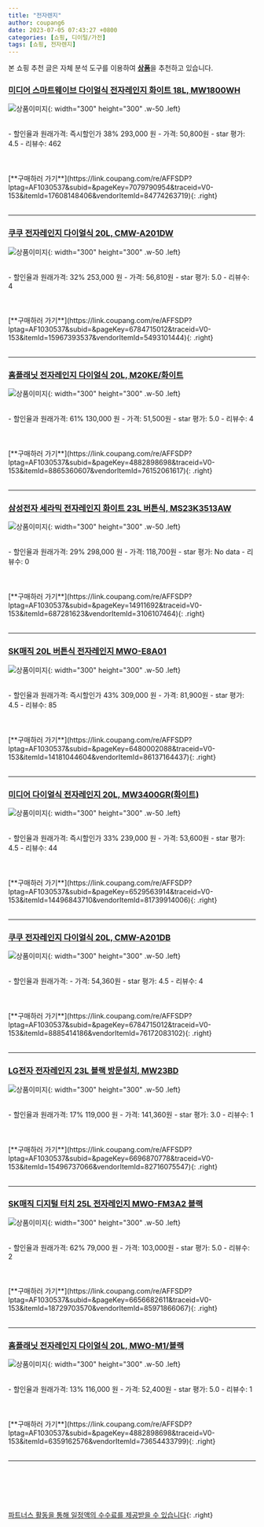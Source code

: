 ```yaml
---
title: "전자렌지"
author: coupang6
date: 2023-07-05 07:43:27 +0800
categories: [쇼핑, 디이털/가전]
tags: [쇼핑, 전자렌지]
---
```


본 쇼핑 추천 글은 자체 분석 도구를 이용하여 [**상품**](https://link.coupang.com/a/bao1ui)을 추천하고 있습니다.

### [미디어 스마트웨이브 다이얼식 전자레인지 화이트 18L, MW1800WH](https://link.coupang.com/re/AFFSDP?lptag=AF1030537&subid=&pageKey=7079790954&traceid=V0-153&itemId=17608148406&vendorItemId=84774263719)

![상품이미지](https://thumbnail6.coupangcdn.com/thumbnails/remote/230x230ex/image/retail/images/3056382962859176-e3bb99ad-dc55-4f15-92a6-7153c2a83af8.jpg){: width="300" height="300" .w-50 .left}


<br>
- 할인율과 원래가격: 즉시할인가 38%  293,000   원
- 가격: 50,800원
- star 평가: 4.5
- 리뷰수: 462
<br>
<br>
<br>
<br>
[**구매하러 가기**](https://link.coupang.com/re/AFFSDP?lptag=AF1030537&subid=&pageKey=7079790954&traceid=V0-153&itemId=17608148406&vendorItemId=84774263719){: .right}
<br>
<br>

---

### [쿠쿠 전자레인지 다이얼식 20L, CMW-A201DW](https://link.coupang.com/re/AFFSDP?lptag=AF1030537&subid=&pageKey=6784715012&traceid=V0-153&itemId=15967393537&vendorItemId=5493101444)

![상품이미지](https://thumbnail7.coupangcdn.com/thumbnails/remote/230x230ex/image/retail/images/2979389955436818-8a7ba46c-de9b-4d85-85e0-ae59a8d9fa7e.jpg){: width="300" height="300" .w-50 .left}


<br>
- 할인율과 원래가격: 32%  253,000   원
- 가격: 56,810원
- star 평가: 5.0
- 리뷰수: 4
<br>
<br>
<br>
<br>
[**구매하러 가기**](https://link.coupang.com/re/AFFSDP?lptag=AF1030537&subid=&pageKey=6784715012&traceid=V0-153&itemId=15967393537&vendorItemId=5493101444){: .right}
<br>
<br>

---

### [홈플래닛 전자레인지 다이얼식 20L, M20KE/화이트](https://link.coupang.com/re/AFFSDP?lptag=AF1030537&subid=&pageKey=4882898698&traceid=V0-153&itemId=8865360607&vendorItemId=76152061617)

![상품이미지](https://thumbnail9.coupangcdn.com/thumbnails/remote/230x230ex/image/retail/images/1857798140300966-23759c93-9b45-4b33-af00-1ff173b30df9.jpg){: width="300" height="300" .w-50 .left}


<br>
- 할인율과 원래가격: 61%  130,000   원
- 가격: 51,500원
- star 평가: 5.0
- 리뷰수: 4
<br>
<br>
<br>
<br>
[**구매하러 가기**](https://link.coupang.com/re/AFFSDP?lptag=AF1030537&subid=&pageKey=4882898698&traceid=V0-153&itemId=8865360607&vendorItemId=76152061617){: .right}
<br>
<br>

---

### [삼성전자 세라믹 전자레인지 화이트 23L 버튼식, MS23K3513AW](https://link.coupang.com/re/AFFSDP?lptag=AF1030537&subid=&pageKey=14911692&traceid=V0-153&itemId=687281623&vendorItemId=3106107464)

![상품이미지](https://thumbnail8.coupangcdn.com/thumbnails/remote/230x230ex/image/retail/images/8490060345683567-00168171-1c05-4260-8854-aa6afd7606dc.jpg){: width="300" height="300" .w-50 .left}


<br>
- 할인율과 원래가격: 29%  298,000   원
- 가격: 118,700원
- star 평가: No data
- 리뷰수: 0
<br>
<br>
<br>
<br>
[**구매하러 가기**](https://link.coupang.com/re/AFFSDP?lptag=AF1030537&subid=&pageKey=14911692&traceid=V0-153&itemId=687281623&vendorItemId=3106107464){: .right}
<br>
<br>

---

### [SK매직 20L 버튼식 전자레인지 MWO-E8A01](https://link.coupang.com/re/AFFSDP?lptag=AF1030537&subid=&pageKey=6480002088&traceid=V0-153&itemId=14181044604&vendorItemId=86137164437)

![상품이미지](https://thumbnail6.coupangcdn.com/thumbnails/remote/230x230ex/image/vendor_inventory/images/2018/11/21/15/2/527f9fb8-a856-4aa5-93a4-35cbb2fd0b32.png){: width="300" height="300" .w-50 .left}


<br>
- 할인율과 원래가격: 즉시할인가 43%  309,000   원
- 가격: 81,900원
- star 평가: 4.5
- 리뷰수: 85
<br>
<br>
<br>
<br>
[**구매하러 가기**](https://link.coupang.com/re/AFFSDP?lptag=AF1030537&subid=&pageKey=6480002088&traceid=V0-153&itemId=14181044604&vendorItemId=86137164437){: .right}
<br>
<br>

---

### [미디어 다이얼식 전자레인지 20L, MW3400GR(화이트)](https://link.coupang.com/re/AFFSDP?lptag=AF1030537&subid=&pageKey=6529563914&traceid=V0-153&itemId=14496843710&vendorItemId=81739914006)

![상품이미지](https://thumbnail6.coupangcdn.com/thumbnails/remote/230x230ex/image/retail/images/1793038595820993-318701f6-5051-401d-a9c0-dece57521992.jpg){: width="300" height="300" .w-50 .left}


<br>
- 할인율과 원래가격: 즉시할인가 33%  239,000   원
- 가격: 53,600원
- star 평가: 4.5
- 리뷰수: 44
<br>
<br>
<br>
<br>
[**구매하러 가기**](https://link.coupang.com/re/AFFSDP?lptag=AF1030537&subid=&pageKey=6529563914&traceid=V0-153&itemId=14496843710&vendorItemId=81739914006){: .right}
<br>
<br>

---

### [쿠쿠 전자레인지 다이얼식 20L, CMW-A201DB](https://link.coupang.com/re/AFFSDP?lptag=AF1030537&subid=&pageKey=6784715012&traceid=V0-153&itemId=8885414186&vendorItemId=76172083102)

![상품이미지](https://thumbnail8.coupangcdn.com/thumbnails/remote/230x230ex/image/retail/images/379461444020449-f8865d9d-10dd-4e96-b789-009908748f4d.jpg){: width="300" height="300" .w-50 .left}


<br>
- 할인율과 원래가격: 
- 가격: 54,360원
- star 평가: 4.5
- 리뷰수: 4
<br>
<br>
<br>
<br>
[**구매하러 가기**](https://link.coupang.com/re/AFFSDP?lptag=AF1030537&subid=&pageKey=6784715012&traceid=V0-153&itemId=8885414186&vendorItemId=76172083102){: .right}
<br>
<br>

---

### [LG전자 전자레인지 23L 블랙 방문설치, MW23BD](https://link.coupang.com/re/AFFSDP?lptag=AF1030537&subid=&pageKey=6696870778&traceid=V0-153&itemId=15496737066&vendorItemId=82716075547)

![상품이미지](https://thumbnail6.coupangcdn.com/thumbnails/remote/230x230ex/image/retail/images/4280448564194396-cfdbe154-92be-45b1-99a9-5df194880f54.jpg){: width="300" height="300" .w-50 .left}


<br>
- 할인율과 원래가격: 17%  119,000   원
- 가격: 141,360원
- star 평가: 3.0
- 리뷰수: 1
<br>
<br>
<br>
<br>
[**구매하러 가기**](https://link.coupang.com/re/AFFSDP?lptag=AF1030537&subid=&pageKey=6696870778&traceid=V0-153&itemId=15496737066&vendorItemId=82716075547){: .right}
<br>
<br>

---

### [SK매직 디지털 터치 25L 전자레인지 MWO-FM3A2 블랙](https://link.coupang.com/re/AFFSDP?lptag=AF1030537&subid=&pageKey=6656682611&traceid=V0-153&itemId=18729703570&vendorItemId=85971866067)

![상품이미지](https://thumbnail9.coupangcdn.com/thumbnails/remote/230x230ex/image/vendor_inventory/78f5/5cad08a4b6b362a06cd254e2f5e597a3de5c7894927dca49b050c77de53d.jpg){: width="300" height="300" .w-50 .left}


<br>
- 할인율과 원래가격: 62%  79,000   원
- 가격: 103,000원
- star 평가: 5.0
- 리뷰수: 2
<br>
<br>
<br>
<br>
[**구매하러 가기**](https://link.coupang.com/re/AFFSDP?lptag=AF1030537&subid=&pageKey=6656682611&traceid=V0-153&itemId=18729703570&vendorItemId=85971866067){: .right}
<br>
<br>

---

### [홈플래닛 전자레인지 다이얼식 20L, MWO-M1/블랙](https://link.coupang.com/re/AFFSDP?lptag=AF1030537&subid=&pageKey=4882898698&traceid=V0-153&itemId=6359162576&vendorItemId=73654433799)

![상품이미지](https://thumbnail6.coupangcdn.com/thumbnails/remote/230x230ex/image/retail/images/266379678065843-ca9c8080-0986-4b02-a844-84e77b34c1b0.jpg){: width="300" height="300" .w-50 .left}


<br>
- 할인율과 원래가격: 13%  116,000   원
- 가격: 52,400원
- star 평가: 5.0
- 리뷰수: 1
<br>
<br>
<br>
<br>
[**구매하러 가기**](https://link.coupang.com/re/AFFSDP?lptag=AF1030537&subid=&pageKey=4882898698&traceid=V0-153&itemId=6359162576&vendorItemId=73654433799){: .right}
<br>
<br>

---
<br><br><br><br><br> [파트너스 활동을 통해 일정액의 수수료를 제공받을 수 있습니다](https://link.coupang.com/a/bao1ui){: .right}
